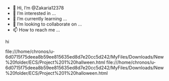 - 👋 Hi, I’m @Zakaria12378
- 👀 I’m interested in ...
- 🌱 I’m currently learning ...
- 💞️ I’m looking to collaborate on ...
- 📫 How to reach me ...

<!---
Zakaria12378/Zakaria12378 is a ✨ special ✨ repository because its `README.md` (this file) appears on your GitHub profile.
You can click the Preview link to take a look at your changes.
--->hi
file:///home/chronos/u-6d0715f75deea8b59ee815635ed8d7e20cc5d242/MyFiles/Downloads/New%20folder/ECS/Project%201%20hallween.html
file:///home/chronos/u-6d0715f75deea8b59ee815635ed8d7e20cc5d242/MyFiles/Downloads/New%20folder/ECS/Project%201%20halloween.html
